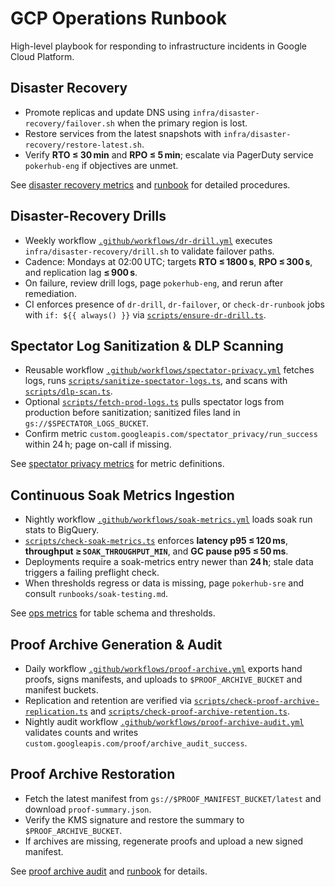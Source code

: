# GCP Operations Runbook

High-level playbook for responding to infrastructure incidents in Google Cloud Platform.

## Disaster Recovery
- Promote replicas and update DNS using `infra/disaster-recovery/failover.sh` when the primary region is lost.
- Restore services from the latest snapshots with `infra/disaster-recovery/restore-latest.sh`.
- Verify **RTO ≤ 30 min** and **RPO ≤ 5 min**; escalate via PagerDuty service `pokerhub-eng` if objectives are unmet.

See [disaster recovery metrics](ops/disaster-recovery.md) and [runbook](runbooks/disaster-recovery.md) for detailed procedures.

## Disaster-Recovery Drills
- Weekly workflow [`.github/workflows/dr-drill.yml`](../.github/workflows/dr-drill.yml) executes `infra/disaster-recovery/drill.sh` to validate failover paths.
- Cadence: Mondays at 02:00 UTC; targets **RTO ≤ 1800 s**, **RPO ≤ 300 s**, and replication lag **≤ 900 s**.
- On failure, review drill logs, page `pokerhub-eng`, and rerun after remediation.
- CI enforces presence of `dr-drill`, `dr-failover`, or `check-dr-runbook` jobs with `if: ${{ always() }}` via [`scripts/ensure-dr-drill.ts`](../scripts/ensure-dr-drill.ts).

## Spectator Log Sanitization & DLP Scanning
- Reusable workflow [`.github/workflows/spectator-privacy.yml`](../.github/workflows/spectator-privacy.yml) fetches logs, runs [`scripts/sanitize-spectator-logs.ts`](../scripts/sanitize-spectator-logs.ts), and scans with [`scripts/dlp-scan.ts`](../scripts/dlp-scan.ts).
- Optional [`scripts/fetch-prod-logs.ts`](../scripts/fetch-prod-logs.ts) pulls spectator logs from production before sanitization; sanitized files land in `gs://$SPECTATOR_LOGS_BUCKET`.
- Confirm metric `custom.googleapis.com/spectator_privacy/run_success` within 24 h; page on-call if missing.

See [spectator privacy metrics](ops/spectator-privacy.md) for metric definitions.

## Continuous Soak Metrics Ingestion
- Nightly workflow [`.github/workflows/soak-metrics.yml`](../.github/workflows/soak-metrics.yml) loads soak run stats to BigQuery.
- [`scripts/check-soak-metrics.ts`](../scripts/check-soak-metrics.ts) enforces **latency p95 ≤ 120 ms**, **throughput ≥ `SOAK_THROUGHPUT_MIN`**, and **GC pause p95 ≤ 50 ms**.
- Deployments require a soak-metrics entry newer than **24 h**; stale data triggers a failing preflight check.
- When thresholds regress or data is missing, page `pokerhub-sre` and consult `runbooks/soak-testing.md`.

See [ops metrics](ops/metrics.md) for table schema and thresholds.

## Proof Archive Generation & Audit
- Daily workflow [`.github/workflows/proof-archive.yml`](../.github/workflows/proof-archive.yml) exports hand proofs, signs manifests, and uploads to `$PROOF_ARCHIVE_BUCKET` and manifest buckets.
- Replication and retention are verified via [`scripts/check-proof-archive-replication.ts`](../scripts/check-proof-archive-replication.ts) and [`scripts/check-proof-archive-retention.ts`](../scripts/check-proof-archive-retention.ts).
- Nightly audit workflow [`.github/workflows/proof-archive-audit.yml`](../.github/workflows/proof-archive-audit.yml) validates counts and writes `custom.googleapis.com/proof/archive_audit_success`.

## Proof Archive Restoration
- Fetch the latest manifest from `gs://$PROOF_MANIFEST_BUCKET/latest` and download `proof-summary.json`.
- Verify the KMS signature and restore the summary to `$PROOF_ARCHIVE_BUCKET`.
- If archives are missing, regenerate proofs and upload a new signed manifest.

See [proof archive audit](ops/proof-archive.md) and [runbook](runbooks/proof-archive.md) for details.
